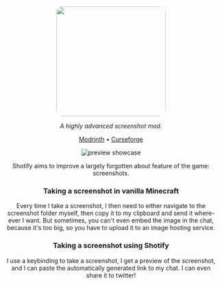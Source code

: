 <div align="center">

<img src="https://dl.isxander.dev/logos/shotify/v1/shotify-text-512x.png" style="width: 256px;height: auto;border-radius: 15px"/>

_A highly advanced screenshot mod._

[Modrinth](https://modrinth.com/mod/shotify) • [Curseforge](https://www.curseforge.com/minecraft/mc-mods/shotify)

![preview showcase](https://i.imgur.com/AQPouDL.gif)

Shotify aims to improve a largely forgotten about feature of the game: screenshots.

### Taking a screenshot in vanilla Minecraft
Every time I take a screenshot, I then need to either navigate to the screenshot folder myself,
then copy it to my clipboard and send it where-ever I want. But sometimes, you can't even
embed the image in the chat, because it's too big, so you have to upload it to an image hosting
service.

### Taking a screenshot using Shotify
I use a keybinding to take a screenshot, I get a preview of the screenshot, and I can
paste the automatically generated link to my chat. I can even share it to twitter!

</div>

